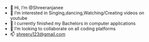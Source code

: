 - 👋 Hi, I’m @Shreeranjanee
- 👀 I’m interested in Singing,dancing,Watching/Creating videos on youtube
- 🌱 I currently finished my Bachelors in computer applications
- 💞️ I’m looking to collaborate on all coding platforms
- 📫 shreeru123@gmail.com

<!---
Shreeranjanee/Shreeranjanee is a ✨ special ✨ repository because its `README.md` (this file) appears on your GitHub profile.
You can click the Preview link to take a look at your changes.
--->
